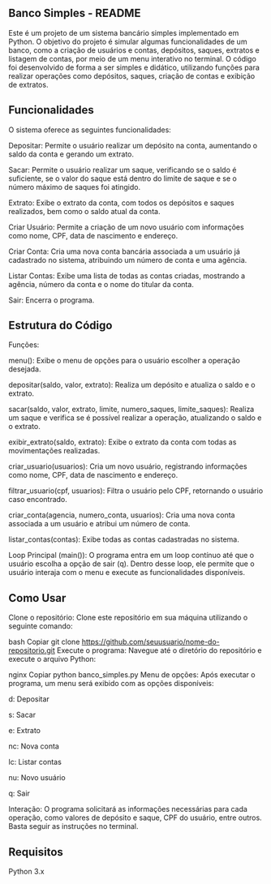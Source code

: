 ## Banco Simples - README
Este é um projeto de um sistema bancário simples implementado em Python. O objetivo do projeto é simular algumas funcionalidades de um banco, como a criação de usuários e contas, depósitos, saques, extratos e listagem de contas, por meio de um menu interativo no terminal. O código foi desenvolvido de forma a ser simples e didático, utilizando funções para realizar operações como depósitos, saques, criação de contas e exibição de extratos.

## Funcionalidades
O sistema oferece as seguintes funcionalidades:

Depositar: Permite o usuário realizar um depósito na conta, aumentando o saldo da conta e gerando um extrato.

Sacar: Permite o usuário realizar um saque, verificando se o saldo é suficiente, se o valor do saque está dentro do limite de saque e se o número máximo de saques foi atingido.

Extrato: Exibe o extrato da conta, com todos os depósitos e saques realizados, bem como o saldo atual da conta.

Criar Usuário: Permite a criação de um novo usuário com informações como nome, CPF, data de nascimento e endereço.

Criar Conta: Cria uma nova conta bancária associada a um usuário já cadastrado no sistema, atribuindo um número de conta e uma agência.

Listar Contas: Exibe uma lista de todas as contas criadas, mostrando a agência, número da conta e o nome do titular da conta.

Sair: Encerra o programa.

## Estrutura do Código
Funções:

menu(): Exibe o menu de opções para o usuário escolher a operação desejada.

depositar(saldo, valor, extrato): Realiza um depósito e atualiza o saldo e o extrato.

sacar(saldo, valor, extrato, limite, numero_saques, limite_saques): Realiza um saque e verifica se é possível realizar a operação, atualizando o saldo e o extrato.

exibir_extrato(saldo, extrato): Exibe o extrato da conta com todas as movimentações realizadas.

criar_usuario(usuarios): Cria um novo usuário, registrando informações como nome, CPF, data de nascimento e endereço.

filtrar_usuario(cpf, usuarios): Filtra o usuário pelo CPF, retornando o usuário caso encontrado.

criar_conta(agencia, numero_conta, usuarios): Cria uma nova conta associada a um usuário e atribui um número de conta.

listar_contas(contas): Exibe todas as contas cadastradas no sistema.

Loop Principal (main()): O programa entra em um loop contínuo até que o usuário escolha a opção de sair (q). Dentro desse loop, ele permite que o usuário interaja com o menu e execute as funcionalidades disponíveis.

## Como Usar
Clone o repositório: Clone este repositório em sua máquina utilizando o seguinte comando:

bash
Copiar
git clone https://github.com/seuusuario/nome-do-repositorio.git
Execute o programa: Navegue até o diretório do repositório e execute o arquivo Python:

nginx
Copiar
python banco_simples.py
Menu de opções: Após executar o programa, um menu será exibido com as opções disponíveis:

d: Depositar

s: Sacar

e: Extrato

nc: Nova conta

lc: Listar contas

nu: Novo usuário

q: Sair

Interação: O programa solicitará as informações necessárias para cada operação, como valores de depósito e saque, CPF do usuário, entre outros. Basta seguir as instruções no terminal.

## Requisitos
Python 3.x
